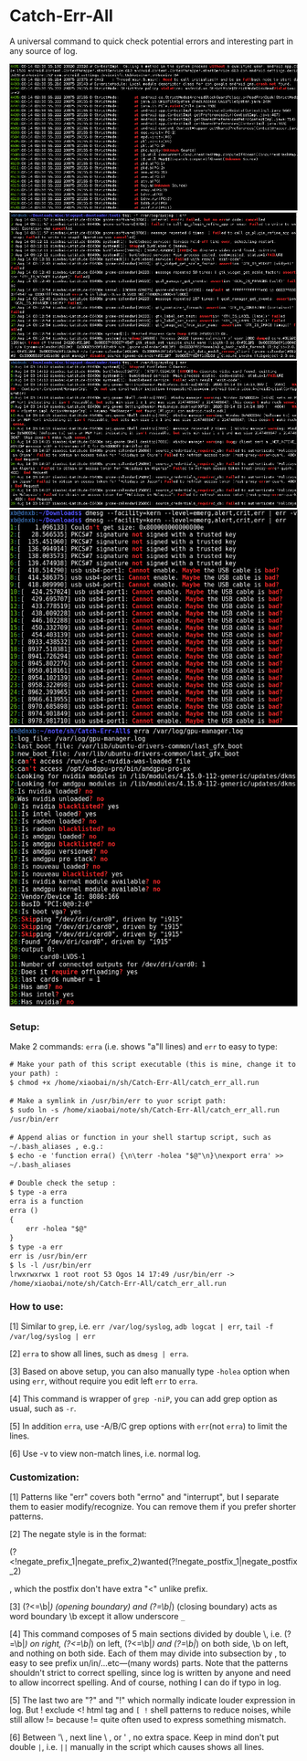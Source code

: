 # Catch-Err-All
 A universal command to quick check potential errors and interesting part in any source of log.

 ![Android](/sample_output1_android.png?raw=true "Sample output (Android)")
 ![Syslog](/sample_output2_syslog.png?raw=true "Sample output (syslog 1)")
 ![syslog2](/sample_output3_syslog.png?raw=true "Sample output (syslog 2)")
 ![dmesg](/sample_output4_dmesg.png?raw=true "Sample output (dmesg)")
 ![gpu](/sample_output5_gpu.png?raw=true "Sample output (gpu)")


### Setup:

Make 2 commands: `erra` (i.e. shows "a"ll lines) and `err` to easy to type:

    # Make your path of this script executable (this is mine, change it to your path) :
    $ chmod +x /home/xiaobai/n/sh/Catch-Err-All/catch_err_all.run
    
    # Make a symlink in /usr/bin/err to yuor script path:
    $ sudo ln -s /home/xiaobai/note/sh/Catch-Err-All/catch_err_all.run /usr/bin/err 
    
    # Append alias or function in your shell startup script, such as ~/.bash_aliases , e.g.:
    $ echo -e 'function erra() {\n\terr -holea "$@"\n}\nexport erra' >> ~/.bash_aliases
    
    # Double check the setup :
    $ type -a erra
    erra is a function                                                                                                                                    
    erra ()                                                                                                                                               
    { 
        err -holea "$@"
    }
    $ type -a err
    err is /usr/bin/err
    $ ls -l /usr/bin/err
    lrwxrwxrwx 1 root root 53 Ogos 14 17:49 /usr/bin/err -> /home/xiaobai/note/sh/Catch-Err-All/catch_err_all.run

### How to use:

[1] Similar to `grep`, i.e. `err /var/log/syslog`, `adb logcat | err`, `tail -f /var/log/syslog | err`

[2] `erra` to show all lines, such as `dmesg | erra`.

[3] Based on above setup, you can also manually type `-holea` option when using `err`, without require you edit left `err` to `erra`.

[4] This command is wrapper of `grep -niP`, you can add grep option as usual, such as `-r`.

[5] In addition `erra`, use -A/B/C grep options with `err`(not `erra`) to limit the lines.

[6] Use -v to view non-match lines, i.e. normal log.

### Customization:

[1] Patterns like "err" covers both "errno" and "interrupt", but I separate them to easier modify/recognize. You can remove them if you prefer shorter patterns.

[2] The negate style is in the format:

(?<!negate_prefix_1|negate_prefix_2)wanted(?!negate_postfix_1|negate_postfix_2)

, which the postfix don't have extra "<" unlike prefix.

[3] (?<=\b|_) (opening boundary) and (?=\b|_) (closing boundary) acts as word boundary \b except it allow underscore `_`

[4] This command composes of 5 main sections divided by double \\, i.e. (?=\b|_) on right, (?<=\b|_) on left, (?<=\b|_) and (?=\b|_) on both side, \b on left, and nothing on both side. Each of them may divide into subsection by \, to easy to see prefix un/in/...etc—(many words) parts. Note that the patterns shouldn't strict to correct spelling, since log is written by anyone and need to allow incorrect spelling. And of course, nothing I can do if typo in log.

[5] The last two are "?" and "!" which normally indicate louder expression in log. But ! exclude <! html tag and `[ !` shell patterns to reduce noises, while still allow != because != quite often used to express something mismatch.

[6] Between '\ , next line \ , or ' , no extra space. Keep in mind don't put double `|`, i.e. `||` manually in the script which causes shows all lines.

